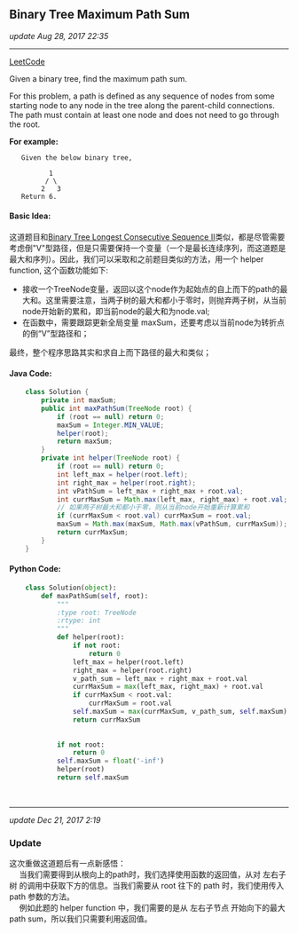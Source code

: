 ## Binary Tree Maximum Path Sum
_update Aug 28, 2017  22:35_

---
[LeetCode](https://leetcode.com/problems/binary-tree-maximum-path-sum/description/)

Given a binary tree, find the maximum path sum.

For this problem, a path is defined as any sequence of nodes from some starting node to any node in the tree along the parent-child connections. The path must contain at least one node and does not need to go through the root.

**For example:**

       Given the below binary tree,
       
              1
             / \
            2   3
       Return 6.
       
#### Basic Idea:
这道题目和[Binary Tree Longest Consecutive Sequence II](https://will-gxz.gitbooks.io/xiaozheng_algo/content/Tree/binary-tree-longest-consecutive-sequence-ii.html)类似，都是尽管需要考虑倒"V"型路径，但是只需要保持一个变量（一个是最长连续序列，而这道题是最大和序列）。因此，我们可以采取和之前题目类似的方法，用一个 helper function, 这个函数功能如下:
-  接收一个TreeNode变量，返回以这个node作为起始点的自上而下的path的最大和。这里需要注意，当两子树的最大和都小于零时，则抛弃两子树，从当前node开始新的累和，即当前node的最大和为node.val;
-  在函数中，需要跟踪更新全局变量 maxSum，还要考虑以当前node为转折点的倒“V”型路径和；

最终，整个程序思路其实和求自上而下路径的最大和类似；

#### Java Code:
```java
    class Solution {
        private int maxSum;
        public int maxPathSum(TreeNode root) {
            if (root == null) return 0;
            maxSum = Integer.MIN_VALUE;
            helper(root);
            return maxSum;
        }
        private int helper(TreeNode root) {
            if (root == null) return 0;
            int left_max = helper(root.left);
            int right_max = helper(root.right);
            int vPathSum = left_max + right_max + root.val;
            int currMaxSum = Math.max(left_max, right_max) + root.val;
            // 如果两子树最大和都小于零，则从当前node开始重新计算累和
            if (currMaxSum < root.val) currMaxSum = root.val;
            maxSum = Math.max(maxSum, Math.max(vPathSum, currMaxSum));
            return currMaxSum;
        }
    }
```
#### Python Code:
```python
    class Solution(object):
        def maxPathSum(self, root):
            """
            :type root: TreeNode
            :rtype: int
            """
            def helper(root):
                if not root:
                    return 0
                left_max = helper(root.left)
                right_max = helper(root.right)
                v_path_sum = left_max + right_max + root.val
                currMaxSum = max(left_max, right_max) + root.val
                if currMaxSum < root.val:
                    currMaxSum = root.val
                self.maxSum = max(currMaxSum, v_path_sum, self.maxSum)
                return currMaxSum
                
                
            if not root:
                return 0
            self.maxSum = float('-inf')
            helper(root)
            return self.maxSum
```
<br>

---
_update Dec 21, 2017  2:19_

### Update
这次重做这道题后有一点新感悟：  
&emsp; 当我们需要得到从根向上的path时，我们选择使用函数的返回值，从对 左右子树 的调用中获取下方的信息。当我们需要从 root 往下的 path 时，我们使用传入 path 参数的方法。  
&emsp; 例如此题的 helper function 中，我们需要的是从 左右子节点 开始向下的最大 path sum，所以我们只需要利用返回值。











